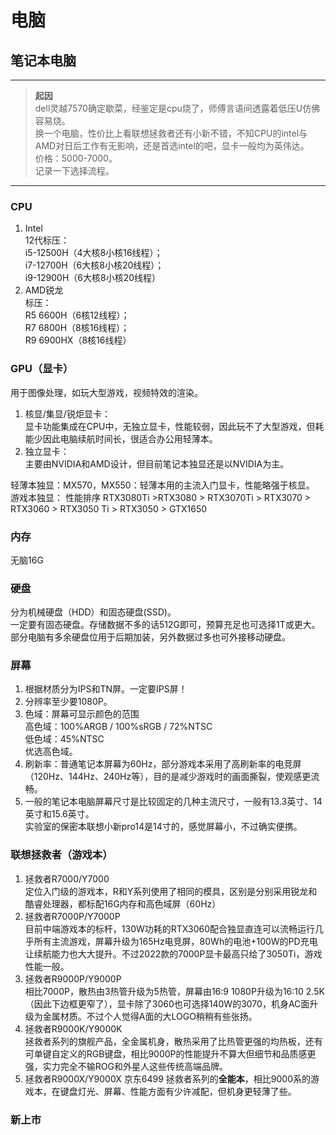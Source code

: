 # 电脑

## 笔记本电脑
---
> **起因**  
dell灵越7570确定歇菜，经鉴定是cpu烧了，师傅言语间透露着低压U仿佛容易烧。  
换一个电脑，性价比上看联想拯救者还有小新不错，不知CPU的intel与AMD对日后工作有无影响，还是首选intel的吧，显卡一般均为英伟达。  
价格：5000-7000。  
记录一下选择流程。  
---

### CPU
1. Intel   
12代标压：  
i5-12500H（4大核8小核16线程）；  
i7-12700H（6大核8小核20线程）；  
i9-12900H（6大核8小核20线程）
2. AMD锐龙  
标压：  
R5 6600H（6核12线程）；  
R7 6800H（8核16线程）；  
R9 6900HX（8核16线程）

### GPU（显卡）  
用于图像处理，如玩大型游戏，视频特效的渲染。  
1. 核显/集显/锐炬显卡：  
显卡功能集成在CPU中，无独立显卡，性能较弱，因此玩不了大型游戏，但耗能少因此电脑续航时间长，很适合办公用轻薄本。  
2. 独立显卡：  
主要由NVIDIA和AMD设计，但目前笔记本独显还是以NVIDIA为主。  

轻薄本独显：MX570，MX550：轻薄本用的主流入门显卡，性能略强于核显。  
游戏本独显： 性能排序 RTX3080Ti >RTX3080 > RTX3070Ti > RTX3070 > RTX3060 > RTX3050 Ti > RTX3050 > GTX1650

### 内存
无脑16G  
### 硬盘  
分为机械硬盘（HDD）和固态硬盘(SSD)。  
一定要有固态硬盘。存储数据不多的话512G即可，预算充足也可选择1T或更大。部分电脑有多余硬盘位用于后期加装，另外数据过多也可外接移动硬盘。
### 屏幕  
1. 根据材质分为IPS和TN屏。一定要IPS屏！  
2. 分辨率至少要1080P。  
3. 色域：屏幕可显示颜色的范围  
高色域：100%ARGB / 100%sRGB / 72%NTSC  
低色域：45%NTSC  
优选高色域。
4. 刷新率：普通笔记本屏幕为60Hz，部分游戏本采用了高刷新率的电竞屏（120Hz、144Hz、240Hz等），目的是减少游戏时的画面撕裂，使观感更流畅。
5. 一般的笔记本电脑屏幕尺寸是比较固定的几种主流尺寸，一般有13.3英寸、14英寸和15.6英寸。  
实验室的保密本联想小新pro14是14寸的，感觉屏幕小，不过确实便携。


### 联想拯救者（游戏本）
1. 拯救者R7000/Y7000   
定位入门级的游戏本，R和Y系列使用了相同的模具，区别是分别采用锐龙和酷睿处理器，都标配16G内存和高色域屏（60Hz）  
2. 拯救者R7000P/Y7000P  
目前中端游戏本的标杆，130W功耗的RTX3060配合独显直连可以流畅运行几乎所有主流游戏，屏幕升级为165Hz电竞屏，80Wh的电池+100W的PD充电让续航能力也大大提升。不过2022款的7000P显卡最高只给了3050Ti，游戏性能一般。  
3. 拯救者R9000P/Y9000P    
相比7000P，散热由3热管升级为5热管，屏幕由16:9 1080P升级为16:10 2.5K（因此下边框更窄了），显卡除了3060也可选择140W的3070，机身AC面升级为金属材质。不过个人觉得A面的大LOGO稍稍有些张扬。  
4. 拯救者R9000K/Y9000K  
拯救者系列的旗舰产品，全金属机身，散热采用了比热管更强的均热板，还有可单键自定义的RGB键盘，相比9000P的性能提升不算大但细节和品质感更强，实力完全不输ROG和外星人这些传统高端品牌。  
5. 拯救者R9000X/Y9000X  京东6499
拯救者系列的**全能本**，相比9000系的游戏本，在键盘灯光、屏幕、性能方面有少许减配，但机身更轻薄了些。
### 新上市

